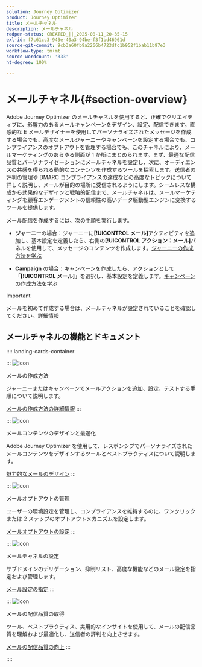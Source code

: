 ```yaml
---
solution: Journey Optimizer
product: Journey Optimizer
title: メールチャネル
description: メールチャネル
redpen-status: CREATED_||_2025-08-11_20-35-15
exl-id: f7c61cc3-943e-40a3-94be-f3f1bd46961d
source-git-commit: 9cb3a60fb9a2266b4723dfc1b952f1bab11b97e3
workflow-type: tm+mt
source-wordcount: '333'
ht-degree: 100%

---
```


# メールチャネル{#section-overview}

Adobe Journey Optimizer のメールチャネルを使用すると、正確でクリエイティブに、影響力のあるメールキャンペーンをデザイン、設定、配信できます。直感的な E メールデザイナーを使用してパーソナライズされたメッセージを作成する場合でも、高度なメールジャーニーやキャンペーンを設定する場合でも、コンプライアンスのオプトアウトを管理する場合でも、このチャネルにより、メールマーケティングのあらゆる側面が 1 か所にまとめられます。まず、最適な配信品質とパーソナライゼーションにメールチャネルを設定し、次に、オーディエンスの共感を得られる動的なコンテンツを作成するツールを探索します。送信者の評判の管理や DMARC コンプライアンスの達成などの高度なトピックについて詳しく説明し、メールが目的の場所に受信されるようにします。シームレスな構成から効果的なデザインと戦略的配信まで、メールチャネルは、メールマーケティングを顧客エンゲージメントの信頼性の高いデータ駆動型エンジンに変換するツールを提供します。

メール配信を作成するには、次の手順を実行します。

* **ジャーニー**&#x200B;の場合：ジャーニーに&#x200B;**[!UICONTROL メール]**&#x200B;アクティビティを追加し、基本設定を定義したら、右側の&#x200B;**[!UICONTROL アクション：メール]**&#x200B;パネルを使用して、メッセージのコンテンツを作成します。[ジャーニーの作成方法を学ぶ](../using/building-journeys/journey-gs.md)

* **Campaign** の場合：キャンペーンを作成したら、アクションとして「**[!UICONTROL メール]**」を選択し、基本設定を定義します。[キャンペーンの作成方法を学ぶ](../using/campaigns/create-campaign.md#configure)


>[!IMPORTANT]
>
>メールを初めて作成する場合は、メールチャネルが設定されていることを確認してください。[詳細情報](../using/email/email-settings.md)

## メールチャネルの機能とドキュメント

:::: landing-cards-container

:::
![icon](https://cdn.experienceleague.adobe.com/icons/list-check.svg?lang=ja)

メールの作成方法

ジャーニーまたはキャンペーンでメールアクションを追加、設定、テストする手順について説明します。

[メールの作成方法の詳細情報](../using/email/create-email.md)
:::

:::
![icon](https://cdn.experienceleague.adobe.com/icons/puzzle-piece.svg?lang=ja)

メールコンテンツのデザインと最適化

Adobe Journey Optimizer を使用して、レスポンシブでパーソナライズされたメールコンテンツをデザインするツールとベストプラクティスについて説明します。

[魅力的なメールのデザイン](design-email-landing-page.md)
:::

:::
![icon](https://cdn.experienceleague.adobe.com/icons/shield-halved.svg?lang=ja)

メールオプトアウトの管理

ユーザーの環境設定を管理し、コンプライアンスを維持するのに、ワンクリックまたは 2 ステップのオプトアウトメカニズムを設定します。

[メールオプトアウトの設定](../using/email/email-opt-out.md)
:::

:::
![icon](https://cdn.experienceleague.adobe.com/icons/gear.svg?lang=ja)

メールチャネルの設定

サブドメインのデリゲーション、抑制リスト、高度な機能などのメール設定を指定および管理します。

[メール設定の指定](configure-email-landing-page.md)
:::

:::
![icon](https://cdn.experienceleague.adobe.com/icons/chart-line.svg?lang=ja)

メールの配信品質の取得

ツール、ベストプラクティス、実用的なインサイトを使用して、メールの配信品質を理解および最適化し、送信者の評判を向上させます。

[メールの配信品質の向上](deliverability-landing-page.md)
:::

::::
